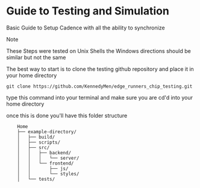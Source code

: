 # Guide to Testing and Simulation
Basic Guide to Setup Cadence with all the ability to synchronize 
>[!NOTE]
> These Steps were tested on Unix Shells the Windows directions should be similar but not the same 

The best way to start is to clone the testing github repository and place it in your home directory 


`git clone https://github.com/KennedyMen/edge_runners_chip_testing.git`

type this command into your terminal and make sure you are cd'd into your home directory 

once this is done you'll have this folder structure
```
    Home
    ├── example-directory/
    │   ├── build/
    │   ├── scripts/
    │   ├── src/
    │   │   ├── backend/
    │   │   │   └── server/
    │   │   └── frontend/
    │   │       ├── js/
    │   │       └── styles/
    │   └── tests/
```
